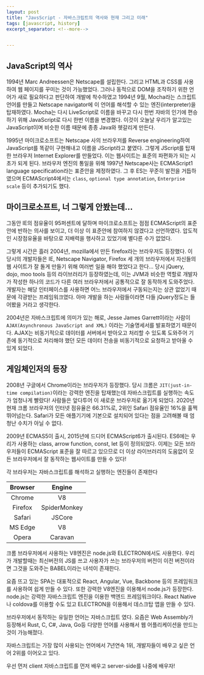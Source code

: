 ```yaml
---
layout: post
title: "JavsScript - 자바스크립트의 역사와 현재 그리고 미래"
tags: [javascript, history]
excerpt_separator: <!--more-->


---
```


## JavaScript의 역사

1994년 Marc Andreessen은 Netscape를 설립한다. 그리고 HTML과 CSS를 사용하여 웹 페이지를 꾸미는 것이 가능했었다.  그러나 동적으로 DOM을 조작하기 위한 언어가 새로 필요하다고 판단하여 개발에 착수하였고 1994년 9월, Mocha라는 스크립트 언어를 만들고 Netscape navigator에 이 언어를 해석할 수 있는 엔진(interpreter)을 탑재하였다. Mocha는 다시 LiveScript로 이름을 바꾸고 다시 한번 자바의 인기에 편승하기 위해 JavaScript로 다시 한번 이름을 변경했다. 이것이 오늘날 우리가 알고있는 JavaScript이며 비슷한 이름 때문에 종종 Java와 헷갈리게 만든다.

<!--more-->

1995년 마이크로소프트는 Netscape 사의 브라우저를 Reverse engineering하여 JavaScript를 똑같이 구현해내고 이름을 JScript라고 붙였다. 그렇게 JScript를 탑재한 브라우저 Internet Explorer를 만들었다. 이는 웹사이트는 표준의 파편화가 되는 시초가 되게 된다. 브라우저 엔진의 통일을 위해 1997년 Netscape사는 ECMAScript1 language specification라는 표준안을 제정하였다. 그 후 ES는 꾸준히 발전을 거듭하였으며  ECMAScript4에서는 `class`, `optional type annotation`, `Enterprise scale` 등이 추가되기도 했다.

## 마이크로소프트, 너 그렇게 안봤는데...

그동안 IE의 점유율이 95퍼센트에 달하며 마이크로소프트는 점점 ECMAScript의 표준안에 반하는 의사를 보이고, 더 이상 이 표준안에 참여하지 않겠다고 선언하였다. 압도적인 시장점유율을 바탕으로 지배력을 행사하고 있었기에 별다른 수가 없었다.

그렇게 시간은 흘러 2004년, mozilla에서 만든 firefox라는 브라우저도 등장했다. 이 당시의 개발자들은 IE, Netscape Navigator, Firefox 세 개의 브라우저에서 자신들의 웹 사이트가 잘 돌게 만들기 위해 여러번 일을 해야 했었다고 한다... 당시 jQuery, dojo, moo tools 등의 라이브러리가 등장하였는데, 이는 JVM과 비슷한 역할로 개발자가 작성한 하나의 코드가 다른 여러 브라우저에서 공통적으로 잘 동작하게 도와주었다. 개발자는 해당 인터페이스를 사용하면 어느 브라우저에서 구동되는지는 상관 없었기 때문에 각광받는 프레임워크였다. 아마 개발을 하는 사람들이라면 다들 jQuery정도는 들어봤을 거라고 생각한다.

2004년은 자바스크립트에 의미가 있는 해로, Jesse James Garrett이라는 사람이 `AJAX(Asynchronous JavaScript and XML)` 이라는 기술명세서를 발표하였기 때문이다.  AJAX는 비동기적으로 데이터를 서버에서 받아오고 처리할 수 있도록 도와주어 기존에 동기적으로 처리해야 했던 모든 데이터 전송을 비동기적으로 요청하고 받아올 수 있게 되었다. 

## 게임체인저의 등장

2008년 구글에서 Chrome이라는 브라우저가 등장했다. 당시 크롬은 `JIT(just-in-time compilation)`이라는 강력한 엔진을 탑재했는데 자바스크립트를 실행하는 속도가 엄청나게 빨랐다! 사람들은 앞다투어 이 새로운 브라우저로 옮기게 되었다. 2020년 현재 크롬 브라우저의 인터넷 점유율은 66.31%로, 2위인 Safari 점유율인 16%을 훌쩍 뛰어넘는다. Safari가 모든 애플기기에 기본으로 설치되어 있다는 점을 고려해볼 때 엄청난 수치가 아닐 수 없다.



2009년 ECMAS5이 출시, 2015년에 드디어 ECMAScript6가 출시된다. ES6에는 우리가 사용하는 class, arrow function, const, let 등이 정의되었다. 이제는 모든 브라우저들이 ECMAScript 표준을 잘 따르고 있으므로 더 이상 라이브러리의 도움없이 모든 브라우저에서 잘 동작하는 웹사이트를 만들 수 있다!

각 브라우저는 자바스크립트를 해석하고 실행하는 엔진들이 존재한다

| Browser |    Engine    |
| :-----: | :----------: |
| Chrome  |      V8      |
| Firefox | SpiderMonkey |
| Safari  |    JSCore    |
| MS Edge |      V8      |
|  Opera  |   Caravan    |



크롬 브라우저에서 사용하는 V8엔진은 node.js와 ELECTRON에서도 사용한다. 우리가 개발할때는 최신버전의 JS를 쓰고 사용자가 쓰는 브라우저의 버전이 이전 버전이라면 그것을 도와주는 BABEL이라는  녀석이 존재한다.

요즘 뜨고 있는 SPA는 대표적으로 React, Angular, Vue, Backbone 등의 프레임워크를 사용하여 쉽게 만들 수 있다. 또한 강력한 V8엔진을 이용해서 node.js가 등장한다. node.js는 강력한 자바스크립트 엔진을 이용한  백엔드 프레임워크이다. React Native나 coldova를 이용할 수도 있고 ELECTRON을 이용해서 데스크탑 앱을 만들 수 있다. 

브라우저에서 동작하는 유일한 언어는 자바스크립트 였다. 요즘은 Web Assembly가 등장해서 Rust, C, C#, Java, Go등 다양한 언어를 사용해서 웹 어플리케이션을 만드는 것이 가능해졌다. 

자바스크립트는 가장 많이 사용되는 언어에서 7년연속 1위, 개발자들이 배우고 싶은 언어 2위를 이어오고 있다. 

우선 먼저 client 자바스크립트를 먼저 배우고 server-side를 나중에 배우자!